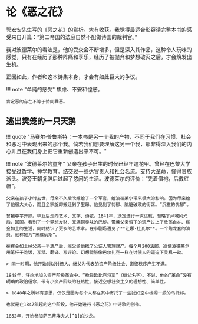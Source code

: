 # 论《恶之花》

郭宏安先生写的《恶之花》的赏析。大有收获。我觉得最适合形容读完整本书的感受来自开篇：“第二帝国的法庭自然不配做诗国的裁判官。”

我对波德莱尔的看法是，他的受众会不断增多，但是深入其作品，这种令人玩味的感觉，只有在经历了那种阵痛和享乐，经历了被抛弃和梦想破灭之后，才会焕发出生机。

正因如此，作者和这本诗集本身，才会有如此巨大的争议。

!!! note "单纯的感受"
    焦虑、不安和惶惑。

    肯定恶的存在不等于赞同罪恶。


## 逃出樊笼的一只天鹅

!!! quote "马赛尔·普鲁斯特：一本书是另一个我的产物，不同于我们在习惯、社会和恶习中表现出来的那个我。倘若我们想要理解这另一个我，那非得深入我们的内心并且在我们身上把它重新创造出来不可。"

!!! note "波德莱尔的童年"
    父亲在孩子出生的时候已经年逾花甲。曾经在巴黎大学接受过哲学、神学教育。结交过一些达官贵人和社会名流。支持大革命，懂得贵族派头。波旁王朝复辟后过起了悠闲的生活。波德莱尔的评价：“先着僧袍，后戴红帽”。

    父亲在孩子小时去世，母亲不久后改嫁给了一个军官，给波德莱尔带来很大的影响。因为母亲给了他很大关心，而且全家旋即搬迁到了里昂。他见到了忧郁、肮脏破败的街区。“沉重的忧郁”。

    曾被中学开除。毕业后走向艺术、文学、诗歌。1841年，决定进行一次远航，领略了异域风光后，回国。看到了一个梦想发财、充满铜臭味的巴黎。带着父亲留下的遗产过上了放荡自在、挥金如土的生活，同时结识了更多的艺术家。在小剧场遇见了**让娜·杜瓦尔**。一个跑龙套的演员。他称她为“黑维纳斯”。

    在挥金如土掉父亲一半遗产后，继父给他找了公证人管理财产。每个月200法郎，迫使波德莱尔用笔杆子吃饭，写稿、翻译、写评论。幻想能够像巴尔扎克一样在讨债人的逼迫下灵机一动。

    > 同一时期，他开始对以讨债人、继父为代表的资产阶级社会、道德秩序产生不满。

    1848年，狂热地加入资产阶级革命中。“枪毙欧比克将军”（继父名字）。不过，他的“革命”没有明确的政治信念，带有小资产阶级的狂热性、接近空想社会主义的理想性、简单性。

    > 1848年之所以有意思，仅仅是因为每个人都在其中寄托了一些犹如空中楼阁一般的乌托邦。

    也就是在1847年起的这个阶段，他开始进行《恶之花》中诗歌的创作。

    1852年，开始参加萨巴蒂埃夫人[^1]的沙龙。



[^1]: 萨巴蒂埃夫人（Mme. Apollinie Sabatier，1822-1889），原名阿格拉伊•萨瓦蒂埃（Aglaé Savatier），是个私生女，年轻时来到巴黎作了交际花。她心地善良，是公认的美女，与让娜•杜瓦尔相对，有“白维纳斯”的美称。她的沙龙里经常有知名的文人和艺术家聚会，雨果、缪塞、戈蒂耶、圣伯夫、福楼拜、大仲马、柏辽兹、马奈、龚古尔兄弟等都是她家的常客，并尊称她为“女议长”（la Présidente）。1843年波德莱尔与之结识，对她怀有柏拉图式的爱情，为她写了许多匿名情书和赠诗。“如果我与她有了肉体的关系，那么理想中的天使也不过和普通女人一样了。”
